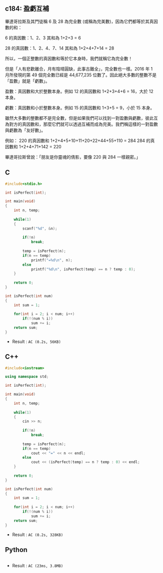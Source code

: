 ## c184: 盈虧互補
畢達哥拉斯及其門徒稱 6 及 28 為完全數 (或稱為完美數)，因為它們都等於其真因數的和：

6 的真因數：1、2、3 其和為 1+2+3 = 6

28 的真因數：1、2、4、7、14 其和為 1+2+4+7+14 = 28

所以，一個正整數的真因數和等於它本身時，我們就稱它為完全數！

但是「人有悲歡離合，月有陰晴圓缺，此事古難全」，完全數也一樣。2016 年 1 月所發現的第 49 個完全數已經是 44,677,235 位數了。因此絕大多數的整數不是「盈數」就是「虧數」。

盈數：真因數和大於整數本身。例如 12 的真因數和 1+2+3+4+6 = 16，大於 12 本身。

虧數：真因數和小於整數本身。例如 15 的真因數和 1+3+5 = 9，小於 15 本身。

雖然大多數的整數都不是完全數，但是如果我們可以找到一對盈數與虧數，彼此互為對方的真因數和，那麼它們就可以透過互補而成為完美。我們稱這樣的一對盈數與虧數為「友好數」。

例如：
220 的真因數和 1+2+4+5+10+11+20+22+44+55+110 = 284
284 的真因數和 1+2+4+71+142 = 220

畢達哥拉斯曾說：「朋友是你靈魂的倩影，要像 220 與 284 一樣親密。」

## C
```C
#include<stdio.h>

int isPerfect(int);

int main(void)
{
	int n, temp;
	
	while(1)
	{
		scanf("%d", &n);
		
		if(!n)
			break;
			
		temp = isPerfect(n);
		if(n == temp)
			printf("=%d\n", n);
		else
			printf("%d\n", isPerfect(temp) == n ? temp : 0);
	}
	
	return 0;
}

int isPerfect(int num)
{
	int sum = 1;
	
	for(int i = 2; i < num; i++)
		if(!(num % i))
			sum += i;
	return sum;
}
```
 * Result : `AC (0.2s, 56KB)`

## C++
```C++
#include<iostream>

using namespace std;

int isPerfect(int);

int main(void)
{
	int n, temp;
	
	while(1)
	{
		cin >> n;
		
		if(!n)
			break;
			
		temp = isPerfect(n);
		if(n == temp)
			cout << "=" << n << endl;
		else
			cout << (isPerfect(temp) == n ? temp : 0) << endl;
	}
	
	return 0;
}

int isPerfect(int num)
{
	int sum = 1;
	
	for(int i = 2; i < num; i++)
		if(!(num % i))
			sum += i;
	return sum;
}
```
 * Result : `AC (0.2s, 328KB)`

## Python
```python

```
 * Result : `AC (23ms, 3.8MB)`
